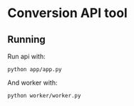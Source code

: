# Conversion API tool

## Running

Run api with:

```
python app/app.py
```

And worker with:

```
python worker/worker.py
```
